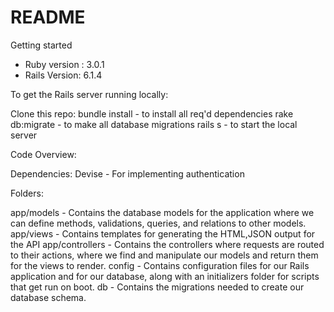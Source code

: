 # README


Getting started

* Ruby version : 3.0.1
* Rails Version: 6.1.4

To get the Rails server running locally:

Clone this repo:
bundle install  - to install all req'd dependencies
rake db:migrate  - to make all database migrations
rails s   -  to start the local server

Code Overview:

Dependencies:
Devise - For implementing authentication

Folders:

app/models - Contains the database models for the application where we can define methods, validations, queries, and relations to other models.
app/views - Contains templates for generating the HTML,JSON output for the API
app/controllers - Contains the controllers where requests are routed to their actions, where we find and manipulate our models and return them for the views to render.
config - Contains configuration files for our Rails application and for our database, along with an initializers folder for scripts that get run on boot.
db - Contains the migrations needed to create our database schema.



